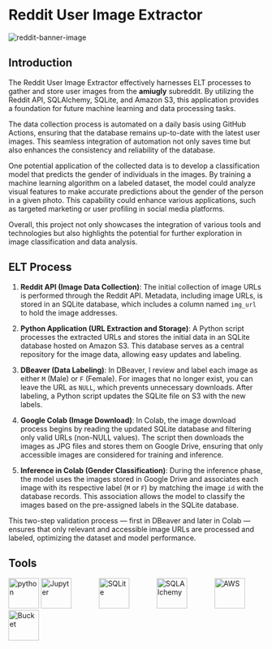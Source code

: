 # Reddit User Image Extractor

![reddit-banner-image](https://github.com/user-attachments/assets/33a3a7ff-51c4-41a1-9799-7bf8c7437aa3)

## Introduction

The Reddit User Image Extractor effectively harnesses ELT processes to gather and store user images from the **amiugly** subreddit. By utilizing the Reddit API, SQLAlchemy, SQLite, and Amazon S3, this application provides a foundation for future machine learning and data processing tasks.

The data collection process is automated on a daily basis using GitHub Actions, ensuring that the database remains up-to-date with the latest user images. This seamless integration of automation not only saves time but also enhances the consistency and reliability of the database.

One potential application of the collected data is to develop a classification model that predicts the gender of individuals in the images. By training a machine learning algorithm on a labeled dataset, the model could analyze visual features to make accurate predictions about the gender of the person in a given photo. This capability could enhance various applications, such as targeted marketing or user profiling in social media platforms.

Overall, this project not only showcases the integration of various tools and technologies but also highlights the potential for further exploration in image classification and data analysis.

## ELT Process

1. **Reddit API (Image Data Collection)**: The initial collection of image URLs is performed through the Reddit API. Metadata, including image URLs, is stored in an SQLite database, which includes a column named `img_url` to hold the image addresses.

2. **Python Application (URL Extraction and Storage)**: A Python script processes the extracted URLs and stores the initial data in an SQLite database hosted on Amazon S3. This database serves as a central repository for the image data, allowing easy updates and labeling.

3. **DBeaver (Data Labeling)**: In DBeaver, I review and label each image as either `M` (Male) or `F` (Female). For images that no longer exist, you can leave the URL as `NULL`, which prevents unnecessary downloads. After labeling, a Python script updates the SQLite file on S3 with the new labels.

4. **Google Colab (Image Download)**: In Colab, the image download process begins by reading the updated SQLite database and filtering only valid URLs (non-NULL values). The script then downloads the images as JPG files and stores them on Google Drive, ensuring that only accessible images are considered for training and inference.

5. **Inference in Colab (Gender Classification)**: During the inference phase, the model uses the images stored in Google Drive and associates each image with its respective label (`M` or `F`) by matching the image `id` with the database records. This association allows the model to classify the images based on the pre-assigned labels in the SQLite database.

This two-step validation process — first in DBeaver and later in Colab — ensures that only relevant and accessible image URLs are processed and labeled, optimizing the dataset and model performance. 

## Tools

<img src="https://github.com/user-attachments/assets/cbe55116-f761-41d7-ba32-52dcb426d7de" alt="python" width="60"/>
<img src="https://github.com/user-attachments/assets/a9dd9bf5-1498-4229-8df4-f6d97360a2ed" alt="Jupyter" width="60" style="margin-right: 50px;"/>
<img src="https://github.com/user-attachments/assets/29a2dbdd-26d5-46d1-95dd-639738cbeadc" alt="SQLite" width="60" style="margin-right: 50px;"/>
<img src="https://github.com/user-attachments/assets/505b5fde-3343-4096-9b7d-fd9b1bc5f146" alt="SQLAlchemy" width="60" style="margin-right: 50px;"/>
<img src="https://github.com/user-attachments/assets/fe8212df-d398-4073-8268-4fd6a7dea83e" alt="AWS" width="60"/>
<img src="https://github.com/user-attachments/assets/4c034feb-4da7-4edb-8b28-d966d25d0163" alt="Bucket" width="60"/>
